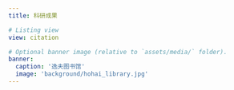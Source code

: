 ```yaml
---
title: 科研成果

# Listing view
view: citation

# Optional banner image (relative to `assets/media/` folder).
banner:
  caption: '逸夫图书馆'
  image: 'background/hohai_library.jpg'
---
```

<br/>
